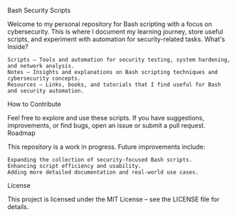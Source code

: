 Bash Security Scripts

Welcome to my personal repository for Bash scripting with a focus on cybersecurity. This is where I document my learning journey, store useful scripts, and experiment with automation for security-related tasks.
What's Inside?

    Scripts – Tools and automation for security testing, system hardening, and network analysis.
    Notes – Insights and explanations on Bash scripting techniques and cybersecurity concepts.
    Resources – Links, books, and tutorials that I find useful for Bash and security automation.

How to Contribute

Feel free to explore and use these scripts. If you have suggestions, improvements, or find bugs, open an issue or submit a pull request.
Roadmap

This repository is a work in progress. Future improvements include:

    Expanding the collection of security-focused Bash scripts.
    Enhancing script efficiency and usability.
    Adding more detailed documentation and real-world use cases.

License

This project is licensed under the MIT License – see the LICENSE file for details.
